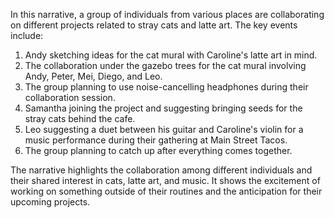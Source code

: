 In this narrative, a group of individuals from various places are collaborating on different projects related to stray cats and latte art. The key events include:

1. Andy sketching ideas for the cat mural with Caroline's latte art in mind.
2. The collaboration under the gazebo trees for the cat mural involving Andy, Peter, Mei, Diego, and Leo.
3. The group planning to use noise-cancelling headphones during their collaboration session.
4. Samantha joining the project and suggesting bringing seeds for the stray cats behind the cafe.
5. Leo suggesting a duet between his guitar and Caroline's violin for a music performance during their gathering at Main Street Tacos.
6. The group planning to catch up after everything comes together.

The narrative highlights the collaboration among different individuals and their shared interest in cats, latte art, and music. It shows the excitement of working on something outside of their routines and the anticipation for their upcoming projects.
